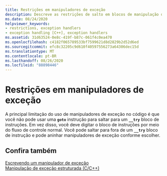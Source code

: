 ```yaml
---
title: Restrições em manipuladores de exceção
description: Descreve as restrições de salto em blocos de manipulação de exceção estruturada.
ms.date: 08/24/2020
helpviewer_keywords:
- restrictions, exception handlers
- exception handling [C++], exception handlers
ms.assetid: 31d63524-0e8c-419f-b87c-061f4c0ea470
ms.openlocfilehash: c4182f065789533bf7599621d8d2829b2d52d6ed
ms.sourcegitcommit: efc8c32205c9d610f40597556273a64306dec15d
ms.translationtype: MT
ms.contentlocale: pt-BR
ms.lasthandoff: 08/26/2020
ms.locfileid: "88898446"
---
```

# <a name="restrictions-on-exception-handlers"></a>Restrições em manipuladores de exceção

A principal limitação do uso de manipuladores de exceção no código é que você não pode usar uma **`goto`** instrução para saltar para um **`__try`** bloco de instruções. Em vez disso, você deve digitar o bloco de instruções por meio do fluxo de controle normal. Você pode saltar para fora de um **`__try`** bloco de instrução e pode aninhar manipuladores de exceção conforme escolher.

## <a name="see-also"></a>Confira também

[Escrevendo um manipulador de exceção](../cpp/writing-an-exception-handler.md)<br/>
[Manipulação de exceção estruturada (C/C++)](../cpp/structured-exception-handling-c-cpp.md)

